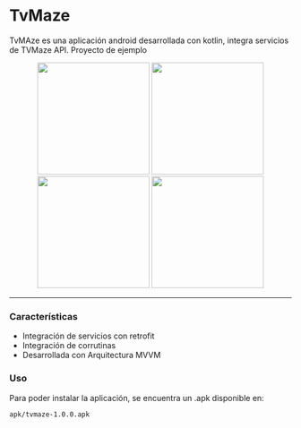 # TvMaze
TvMAze es una aplicación android desarrollada con kotlin, integra servicios de TVMaze API. Proyecto de ejemplo

<p align="center">
  <img src="https://user-images.githubusercontent.com/26154926/132916255-56b38648-5d6d-432f-82a3-22fc57fff1d5.jpg" width="200">
  <img src="https://user-images.githubusercontent.com/26154926/132916396-ef4d6353-2ec5-4e6a-983d-9abae175f4dc.jpg" width="200">
  <img src="https://user-images.githubusercontent.com/26154926/132916404-982c2c11-f040-41e1-8bb6-f15773dceb7d.jpg" width="200">
  <img src="https://user-images.githubusercontent.com/26154926/132916406-df120b82-8573-46c8-a705-e1ae71da0e29.jpg" width="200">
</p>

---

### Características
- Integración de servicios con retrofit
- Integración de corrutinas
- Desarrollada con Arquitectura MVVM

### Uso
Para poder instalar la aplicación, se encuentra un .apk disponible en:
```sh
apk/tvmaze-1.0.0.apk
```
